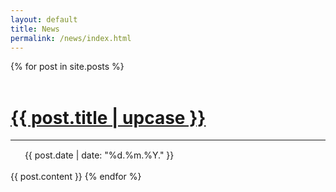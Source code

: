 ```yaml
---
layout: default
title: News
permalink: /news/index.html
---
```





<div class="newsentries">
  {% for post in site.posts %}
  <a href="/{{ post.url }}">
    <br/>
    <br/>
    <h1 class="newstitle">
      {{ post.title | upcase }}
    </h1>
  </a>
  <hr class="newstitle"/>
  <div class="newsinfo">
    <img width="15" height="15" src="{{ homedir }}/resources/images/calendar.png"/>&nbsp; {{ post.date | date: "%d.%m.%Y." }}
  </div> 
  <br/>
  {{ post.content }}
  {% endfor %}
</div>






